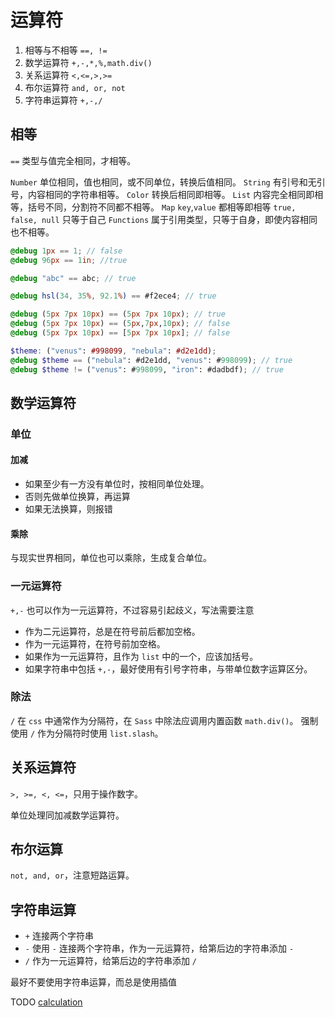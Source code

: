 # 运算符

1. 相等与不相等 `==, !=`
2. 数学运算符 `+,-,*,%,math.div()`
3. 关系运算符 `<,<=,>,>=`
4. 布尔运算符 `and, or, not`
5. 字符串运算符 `+,-,/`

## 相等

`==` 类型与值完全相同，才相等。

`Number` 单位相同，值也相同，或不同单位，转换后值相同。
`String` 有引号和无引号，内容相同的字符串相等。
`Color` 转换后相同即相等。
`List` 内容完全相同即相等，括号不同，分割符不同都不相等。
`Map` `key`,`value` 都相等即相等
`true, false, null` 只等于自己
`Functions` 属于引用类型，只等于自身，即使内容相同也不相等。

```scss
@debug 1px == 1; // false
@debug 96px == 1in; //true

@debug "abc" == abc; // true

@debug hsl(34, 35%, 92.1%) == #f2ece4; // true

@debug (5px 7px 10px) == (5px 7px 10px); // true
@debug (5px 7px 10px) == (5px,7px,10px); // false
@debug (5px 7px 10px) == [5px 7px 10px]; // false 

$theme: ("venus": #998099, "nebula": #d2e1dd);
@debug $theme == ("nebula": #d2e1dd, "venus": #998099); // true
@debug $theme != ("venus": #998099, "iron": #dadbdf); // true
```

## 数学运算符

### 单位

#### 加减

* 如果至少有一方没有单位时，按相同单位处理。
* 否则先做单位换算，再运算
* 如果无法换算，则报错

#### 乘除

与现实世界相同，单位也可以乘除，生成复合单位。

### 一元运算符

`+,-` 也可以作为一元运算符，不过容易引起歧义，写法需要注意

* 作为二元运算符，总是在符号前后都加空格。
* 作为一元运算符，在符号前加空格。
* 如果作为一元运算符，且作为 `list` 中的一个，应该加括号。
* 如果字符串中包括 `+,-`，最好使用有引号字符串，与带单位数字运算区分。

### 除法

`/` 在 `css` 中通常作为分隔符，在 `Sass` 中除法应调用内置函数 `math.div()`。
强制使用 `/` 作为分隔符时使用 `list.slash`。

## 关系运算符

`>, >=, <, <=`，只用于操作数字。

单位处理同加减数学运算符。

## 布尔运算

`not, and, or`，注意短路运算。

## 字符串运算

* `+` 连接两个字符串
* `-` 使用 `-` 连接两个字符串，作为一元运算符，给第后边的字符串添加 `-`
* `/` 作为一元运算符，给第后边的字符串添加 `/`

最好不要使用字符串运算，而总是使用插值

TODO [calculation](https://sass-lang.com/documentation/values/calculations)